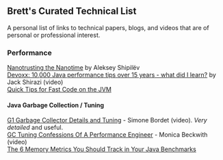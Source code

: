 ## Brett's Curated Technical List
A personal list of links to technical papers, blogs, and videos that are of personal or professional interest.

### Performance
[Nanotrusting the Nanotime](https://shipilev.net/blog/2014/nanotrusting-nanotime/) by Aleksey Shipilёv <br>
[Devoxx: 10,000 Java performance tips over 15 years - what did I learn?](https://youtu.be/OYpTn0nWKR4) by Jack Shirazi (video) <br>
[Quick Tips for Fast Code on the JVM](https://gist.github.com/djspiewak/464c11307cabc80171c90397d4ec34ef) <br>

#### Java Garbage Collection / Tuning
[G1 Garbage Collector Details and Tuning](https://youtu.be/Gee7QfoY8ys) - Simone Bordet (video).  *Very detailed* and useful. <br>
[GC Tuning Confessions Of A Performance Engineer](https://youtu.be/Qli_Jttro6Y) - Monica Beckwith (video) <br>
[The 6 Memory Metrics You Should Track in Your Java Benchmarks](https://cruftex.net/2017/03/28/The-6-Memory-Metrics-You-Should-Track-in-Your-Java-Benchmarks.html)
